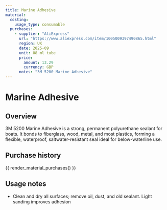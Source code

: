 ```yaml
---
title: Marine Adhesive
material:
  costing:
    usage_type: consumable
  purchases:
    - supplier: "AliExpress"
      url: "https://www.aliexpress.com/item/1005009397490865.html"
      region: UK
      date: 2025-09
      unit: 88 ml tube
      price:
        amount: 13.29
        currency: GBP
      notes: "3M 5200 Marine Adhesive"
---
```

# Marine Adhesive

## Overview

3M 5200 Marine Adhesive is a strong, permanent polyurethane sealant for boats.
It bonds to fiberglass, wood, metal, and most plastics, forming a flexible, waterproof, saltwater-resistant seal ideal for below-waterline use.

## Purchase history

{{ render_material_purchases() }}

## Usage notes
- Clean and dry all surfaces; remove oil, dust, and old sealant. Light sanding improves adhesion

